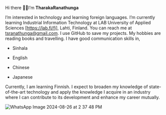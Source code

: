 Hi there :raising_hand_woman:I’m **TharakaRanathunga**

I’m interested in technology and learning foreign languages.
I’m currently learning Industrial Information Technology at LAB University of Applied Sciences [https://lab.fi/fi], Lahti, Finland.
You can reach me at tsranathunga@gmail.com.
I use GitHub to save my projects.
My hobbies are reading books and travelling.
I have good communication skills in, 
- Sinhala 
* English
+ Chinese
- Japanese 


Currently, I am learning Finnish.
I expect to broaden my knowledge of state-of-the-art technology and apply the knowledge I acquire in an industry where I can contribute to its development and enhance my career mutually.

![WhatsApp Image 2024-08-26 at 2 37 48 PM](https://github.com/user-attachments/assets/861e9d74-54f4-487c-9db9-0f24443ef0ab)

<!---
TharakaRanathunga/TharakaRanathunga is a ✨ special ✨ repository because its `README.md` (this file) appears on your GitHub profile.
You can click the Preview link to take a look at your changes.
--->
